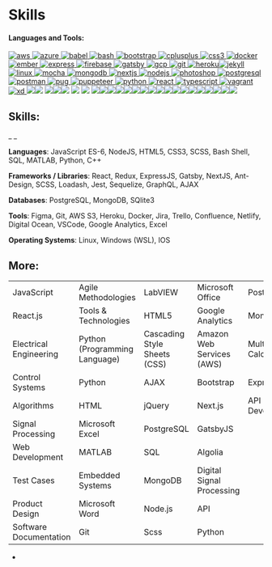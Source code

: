 # Skills

#### Languages and Tools:

<mark style="color:blue;"></mark>[ <mark style="color:blue;"></mark>](https://www.arduino.cc)<mark style="color:blue;"></mark>[<mark style="color:blue;"></mark>![aws](https://raw.githubusercontent.com/devicons/devicon/master/icons/amazonwebservices/amazonwebservices-original-wordmark.svg) <mark style="color:blue;"></mark>](https://aws.amazon.com)<mark style="color:blue;"></mark>[<mark style="color:blue;"></mark>![azure](https://www.vectorlogo.zone/logos/microsoft\_azure/microsoft\_azure-icon.svg) <mark style="color:blue;"></mark>](https://azure.microsoft.com/en-in/)<mark style="color:blue;"></mark>[<mark style="color:blue;"></mark>![babel](https://www.vectorlogo.zone/logos/babeljs/babeljs-icon.svg) <mark style="color:blue;"></mark>](https://babeljs.io)<mark style="color:blue;"></mark>[<mark style="color:blue;"></mark>![bash](https://www.vectorlogo.zone/logos/gnu\_bash/gnu\_bash-icon.svg) <mark style="color:blue;"></mark>](https://www.gnu.org/software/bash/)<mark style="color:blue;"></mark>[<mark style="color:blue;"></mark>![bootstrap](https://raw.githubusercontent.com/devicons/devicon/master/icons/bootstrap/bootstrap-plain-wordmark.svg) <mark style="color:blue;"></mark>](https://getbootstrap.com)<mark style="color:blue;"></mark>[<mark style="color:blue;"></mark>![cplusplus](https://raw.githubusercontent.com/devicons/devicon/master/icons/cplusplus/cplusplus-original.svg) <mark style="color:blue;"></mark>](https://www.w3schools.com/cpp/)<mark style="color:blue;"></mark>[<mark style="color:blue;"></mark>![css3](https://raw.githubusercontent.com/devicons/devicon/master/icons/css3/css3-original-wordmark.svg) <mark style="color:blue;"></mark>](https://www.w3schools.com/css/)<mark style="color:blue;"></mark>[<mark style="color:blue;"></mark>![docker](https://raw.githubusercontent.com/devicons/devicon/master/icons/docker/docker-original-wordmark.svg) <mark style="color:blue;"></mark>](https://www.docker.com)<mark style="color:blue;"></mark>[ <mark style="color:blue;"></mark>](https://www.elastic.co)<mark style="color:blue;"></mark>[<mark style="color:blue;"></mark>![ember](https://raw.githubusercontent.com/devicons/devicon/master/icons/ember/ember-original-wordmark.svg) <mark style="color:blue;"></mark>](https://emberjs.com)<mark style="color:blue;"></mark>[<mark style="color:blue;"></mark>![express](https://raw.githubusercontent.com/devicons/devicon/master/icons/express/express-original-wordmark.svg) <mark style="color:blue;"></mark>](https://expressjs.com)<mark style="color:blue;"></mark>[<mark style="color:blue;"></mark>![firebase](https://www.vectorlogo.zone/logos/firebase/firebase-icon.svg) <mark style="color:blue;"></mark>](https://firebase.google.com)<mark style="color:blue;"></mark>[<mark style="color:blue;"></mark>![gatsby](https://www.vectorlogo.zone/logos/gatsbyjs/gatsbyjs-icon.svg) <mark style="color:blue;"></mark>](https://www.gatsbyjs.com)<mark style="color:blue;"></mark>[<mark style="color:blue;"></mark>![gcp](https://www.vectorlogo.zone/logos/google\_cloud/google\_cloud-icon.svg) <mark style="color:blue;"></mark>](https://cloud.google.com)<mark style="color:blue;"></mark>[<mark style="color:blue;"></mark>![git](https://www.vectorlogo.zone/logos/git-scm/git-scm-icon.svg) <mark style="color:blue;"></mark>](https://git-scm.com)<mark style="color:blue;"></mark>[<mark style="color:blue;"></mark>![heroku](https://www.vectorlogo.zone/logos/heroku/heroku-icon.svg)](https://heroku.com)<mark style="color:blue;"></mark>[<mark style="color:blue;"></mark>![jekyll](https://www.vectorlogo.zone/logos/jekyllrb/jekyllrb-icon.svg) <mark style="color:blue;"></mark>](https://jekyllrb.com)<mark style="color:blue;"></mark>[<mark style="color:blue;"></mark>![linux](https://raw.githubusercontent.com/devicons/devicon/master/icons/linux/linux-original.svg) <mark style="color:blue;"></mark>](https://www.linux.org)<mark style="color:blue;"></mark>[<mark style="color:blue;"></mark>![mocha](https://www.vectorlogo.zone/logos/mochajs/mochajs-icon.svg) <mark style="color:blue;"></mark>](https://mochajs.org)<mark style="color:blue;"></mark>[<mark style="color:blue;"></mark>![mongodb](https://raw.githubusercontent.com/devicons/devicon/master/icons/mongodb/mongodb-original-wordmark.svg) <mark style="color:blue;"></mark>](https://www.mongodb.com)<mark style="color:blue;"></mark>[<mark style="color:blue;"></mark>![nextjs](https://cdn.worldvectorlogo.com/logos/nextjs-3.svg) <mark style="color:blue;"></mark>](https://nextjs.org)<mark style="color:blue;"></mark>[<mark style="color:blue;"></mark>![nodejs](https://raw.githubusercontent.com/devicons/devicon/master/icons/nodejs/nodejs-original-wordmark.svg) <mark style="color:blue;"></mark>](https://nodejs.org)<mark style="color:blue;"></mark>[<mark style="color:blue;"></mark>![photoshop](https://raw.githubusercontent.com/devicons/devicon/master/icons/photoshop/photoshop-line.svg) <mark style="color:blue;"></mark>](https://www.photoshop.com/en)<mark style="color:blue;"></mark>[<mark style="color:blue;"></mark>![postgresql](https://raw.githubusercontent.com/devicons/devicon/master/icons/postgresql/postgresql-original-wordmark.svg) <mark style="color:blue;"></mark>](https://www.postgresql.org)<mark style="color:blue;"></mark>[<mark style="color:blue;"></mark>![postman](https://www.vectorlogo.zone/logos/getpostman/getpostman-icon.svg) <mark style="color:blue;"></mark>](https://postman.com)<mark style="color:blue;"></mark>[<mark style="color:blue;"></mark>![pug](https://cdn.worldvectorlogo.com/logos/pug.svg) <mark style="color:blue;"></mark>](https://pugjs.org)<mark style="color:blue;"></mark>[<mark style="color:blue;"></mark>![puppeteer](https://www.vectorlogo.zone/logos/pptrdev/pptrdev-official.svg) <mark style="color:blue;"></mark>](https://github.com/puppeteer/puppeteer)<mark style="color:blue;"></mark>[<mark style="color:blue;"></mark>![python](https://raw.githubusercontent.com/devicons/devicon/master/icons/python/python-original.svg) <mark style="color:blue;"></mark>](https://www.python.org)<mark style="color:blue;"></mark>[<mark style="color:blue;"></mark>![react](https://raw.githubusercontent.com/devicons/devicon/master/icons/react/react-original-wordmark.svg) <mark style="color:blue;"></mark>](https://reactjs.org)<mark style="color:blue;"></mark>[<mark style="color:blue;"></mark>![typescript](https://raw.githubusercontent.com/devicons/devicon/master/icons/typescript/typescript-original.svg) <mark style="color:blue;"></mark>](https://www.typescriptlang.org)<mark style="color:blue;"></mark>[<mark style="color:blue;"></mark>![vagrant](https://www.vectorlogo.zone/logos/vagrantup/vagrantup-icon.svg) <mark style="color:blue;"></mark>](https://www.vagrantup.com)<mark style="color:blue;"></mark>[ <mark style="color:blue;"></mark>](https://webpack.js.org)<mark style="color:blue;"></mark>[<mark style="color:blue;"></mark>![xd](https://cdn.worldvectorlogo.com/logos/adobe-xd.svg) <mark style="color:blue;"></mark>](https://www.adobe.com/products/xd.html)<mark style="color:blue;"></mark>[<mark style="color:blue;"></mark>![](https://img.stackshare.io/service/7879/GraphiQL.png)<mark style="color:blue;"></mark>](https://stackshare.io/graphiql)<mark style="color:blue;"></mark>[<mark style="color:blue;"></mark>![](https://img.stackshare.io/package/14575/default\_490406fdda9dc75804913583bc9d0f6648768698.png)<mark style="color:blue;"></mark>](https://stackshare.io/nuget-node-js) <mark style="color:blue;"></mark>[<mark style="color:blue;"></mark>![](https://img.stackshare.io/service/1647/google-cloud-endpoints.png)<mark style="color:blue;"></mark>](https://stackshare.io/google-cloud-endpoints)<mark style="color:blue;"></mark>[<mark style="color:blue;"></mark>![](https://img.stackshare.io/service/7670/m3cEA33V\_400x400.jpg)<mark style="color:blue;"></mark>](https://stackshare.io/firebase-cloud-messaging)<mark style="color:blue;"></mark>[<mark style="color:blue;"></mark>![](https://img.stackshare.io/service/7374/react-redux.png)<mark style="color:blue;"></mark>](https://stackshare.io/react-redux) <mark style="color:blue;"></mark>[<mark style="color:blue;"></mark>![](https://img.stackshare.io/package/15892/default\_e0a4fb1126d7400f419f0931cf1669947a5bc552.png)<mark style="color:blue;"></mark>](https://stackshare.io/npm-jquery) <mark style="color:blue;"></mark>[<mark style="color:blue;"></mark>![](https://img.stackshare.io/service/1011/n1JRsFeB\_400x400.png)<mark style="color:blue;"></mark>](https://stackshare.io/nodejs) <mark style="color:blue;"></mark>[<mark style="color:blue;"></mark>![](https://img.stackshare.io/service/27/sBsvBbjY.png)<mark style="color:blue;"></mark>](https://stackshare.io/github)<mark style="color:blue;"></mark>[<mark style="color:blue;"></mark>![](https://img.stackshare.io/service/1209/javascript.jpeg)<mark style="color:blue;"></mark>](https://stackshare.io/javascript)<mark style="color:blue;"></mark>[<mark style="color:blue;"></mark>![](https://img.stackshare.io/service/993/pUBY5pVj.png)<mark style="color:blue;"></mark>](https://stackshare.io/python)<mark style="color:blue;"></mark>[<mark style="color:blue;"></mark>![](https://img.stackshare.io/service/1021/lxEKmMnB\_400x400.jpg)<mark style="color:blue;"></mark>](https://stackshare.io/jquery)<mark style="color:blue;"></mark>[<mark style="color:blue;"></mark>![](https://img.stackshare.io/service/1020/OYIaJ1KK.png)<mark style="color:blue;"></mark>](https://stackshare.io/react)<mark style="color:blue;"></mark>![](https://img.stackshare.io/service/2538/kEpgHiC9.png)<mark style="color:blue;"></mark>[<mark style="color:blue;"></mark>![](https://img.stackshare.io/service/4202/Visual\_Studio\_Code\_logo.png)<mark style="color:blue;"></mark>](https://stackshare.io/visual-studio-code)<mark style="color:blue;"></mark>[<mark style="color:blue;"></mark>![](https://img.stackshare.io/service/64/cU74ahCn\_400x400.jpg)<mark style="color:blue;"></mark>](https://stackshare.io/google-analytics)<mark style="color:blue;"></mark>[<mark style="color:blue;"></mark>![](https://img.stackshare.io/service/995/K85ZWV2F.png)<mark style="color:blue;"></mark>](https://stackshare.io/java)<mark style="color:blue;"></mark>[<mark style="color:blue;"></mark>![](https://img.stackshare.io/service/675/RNiSRYOF\_400x400.jpg)<mark style="color:blue;"></mark>](https://stackshare.io/slack)<mark style="color:blue;"></mark>[<mark style="color:blue;"></mark>![](https://img.stackshare.io/service/4109/16407404782\_8b9c57eab3.jpg)<mark style="color:blue;"></mark>](https://stackshare.io/es6)<mark style="color:blue;"></mark>[<mark style="color:blue;"></mark>![](https://img.stackshare.io/service/1453/icon\_IntelliJIDEA.png)<mark style="color:blue;"></mark>](https://stackshare.io/intellij-idea)<mark style="color:blue;"></mark>[<mark style="color:blue;"></mark>![](https://img.stackshare.io/service/1171/jCR2zNJV.png)<mark style="color:blue;"></mark>](https://stackshare.io/sass)<mark style="color:blue;"></mark>[<mark style="color:blue;"></mark>![](https://img.stackshare.io/service/295/Onjxs6Lw\_400x400.jpg)<mark style="color:blue;"></mark>](https://stackshare.io/digitalocean)<mark style="color:blue;"></mark>[<mark style="color:blue;"></mark>![](https://img.stackshare.io/service/646/default\_abe7c8d88f6928ce412eff1e576c52119f8c03af.png)<mark style="color:blue;"></mark>](https://stackshare.io/notepad-plus-plus)<mark style="color:blue;"></mark>[<mark style="color:blue;"></mark>![](https://img.stackshare.io/service/1147/markdown.png)<mark style="color:blue;"></mark>](https://stackshare.io/markdown)<mark style="color:blue;"></mark>[<mark style="color:blue;"></mark>![](https://img.stackshare.io/service/1455/icon\_WebStorm.png)<mark style="color:blue;"></mark>](https://stackshare.io/webstorm)<mark style="color:blue;"></mark>[<mark style="color:blue;"></mark>![](https://img.stackshare.io/service/2739/-1wfGjNw.png)<mark style="color:blue;"></mark>](https://stackshare.io/babel)<mark style="color:blue;"></mark>

## **Skills:**

\_ \_

**Languages**: JavaScript ES-6, NodeJS, HTML5, CSS3, SCSS, Bash Shell, SQL, MATLAB, Python, C++

**Frameworks / Libraries**: React, Redux, ExpressJS, Gatsby, NextJS, Ant-Design, SCSS, Loadash, Jest, Sequelize, GraphQL, AJAX

**Databases**: PostgreSQL, MongoDB, SQlite3

**Tools**: Figma, Git, AWS S3, Heroku, Docker, Jira, Trello, Confluence, Netlify, Digital Ocean, VSCode, Google Analytics, Excel

**Operating Systems**: Linux, Windows (WSL), IOS

## More:

|                        |                               |                              |                           |                        |
| ---------------------- | ----------------------------- | ---------------------------- | ------------------------- | ---------------------- |
| JavaScript             | Agile Methodologies           | LabVIEW                      | Microsoft Office          | PostgreSQL             |
| React.js               | Tools & Technologies          | HTML5                        | Google Analytics          | MongoDB                |
| Electrical Engineering | Python (Programming Language) | Cascading Style Sheets (CSS) | Amazon Web Services (AWS) | Multivariable Calculus |
| Control Systems        | Python                        | AJAX                         | Bootstrap                 | Express.js             |
| Algorithms             | HTML                          | jQuery                       | Next.js                   | API Development        |
| Signal Processing      | Microsoft Excel               | PostgreSQL                   | GatsbyJS                  |                        |
| Web Development        | MATLAB                        | SQL                          | Algolia                   |                        |
| Test Cases             | Embedded Systems              | MongoDB                      | Digital Signal Processing |                        |
| Product Design         | Microsoft Word                | Node.js                      | API                       |                        |
| Software Documentation | Git                           | Scss                         | Python                    |                        |

*
